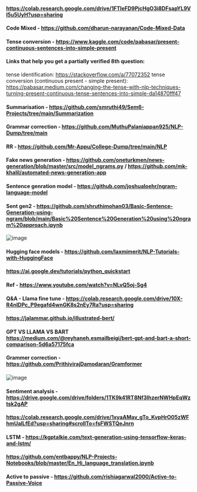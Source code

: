 #### https://colab.research.google.com/drive/1FTIeFD9PjcHgO3i8DFsapYL9Vl5u5UyH?usp=sharing
#### Code Mixed - https://github.com/dharun-narayanan/Code-Mixed-Data
#### Tense conversion - https://www.kaggle.com/code/pabasar/present-continuous-sentences-into-simple-present
#### Links that help you get a partially verified 8th question:
tense identification: https://stackoverflow.com/a/77072352
tense conversion (continuous present - simple present): https://pabasar.medium.com/changing-the-tense-with-nlp-techniques-turning-present-continuous-tense-sentences-into-simple-da14870fff47
#### Summarisation - https://github.com/smruthi49/Sem6-Projects/tree/main/Summarization
#### Grammar correction - https://github.com/MuthuPalaniappan925/NLP-Dump/tree/main
#### RR - https://github.com/Mr-Appu/College-Dump/tree/main/NLP
#### Fake news generation - https://github.com/oneturkmen/news-generation/blob/master/src/model_ngrams.py / https://github.com/mk-khalil/automated-news-generation-app
#### Sentence genration model - https://github.com/joshualoehr/ngram-language-model
#### Sent gen2 - https://github.com/shruthimohan03/Basic-Sentence-Generation-using-ngram/blob/main/Basic%20Sentence%20Generation%20using%20ngram%20approach.ipynb
![image](https://github.com/KeerthanaG23/Natural-Language-Processing-Ref/assets/116378322/1d22c432-de6a-44ca-ba6d-6f6408d3b8df)
#### Hugging face models -  https://github.com/laxmimerit/NLP-Tutorials-with-HuggingFace
#### https://ai.google.dev/tutorials/python_quickstart
#### Ref -  https://www.youtube.com/watch?v=NLvQ5oj-Sg4
#### Q&A - Llama fine tune - https://colab.research.google.com/drive/10X-R4nIDPc_P9egafd4wnGK8s2nEy7Ra?usp=sharing
#### https://jalammar.github.io/illustrated-bert/
#### GPT VS LLAMA VS BART https://medium.com/@reyhaneh.esmailbeigi/bert-gpt-and-bart-a-short-comparison-5d6a57175fca 
#### Grammer correction - https://github.com/PrithivirajDamodaran/Gramformer
#### 
![image](https://github.com/KeerthanaG23/Natural-Language-Processing-Ref/assets/116378322/3acadb3b-c4b4-4538-a28d-0b46a1cd47fb)
#### Sentiment analysis -  https://drive.google.com/drive/folders/1TK9k41RT8Nf3IhzerNWHpEqWztsk2gAP
#### https://colab.research.google.com/drive/1xyaAMav_gTo_KvpHrO05zWFhmUaILfEd?usp=sharing#scrollTo=fsFWSTQeJnrn

#### LSTM - https://kgptalkie.com/text-generation-using-tensorflow-keras-and-lstm/
#### https://github.com/entbappy/NLP-Projects-Notebooks/blob/master/En_Hi_language_translation.ipynb
#### Active to passive - https://github.com/rishiagarwal2000/Active-to-Passive-Voice
